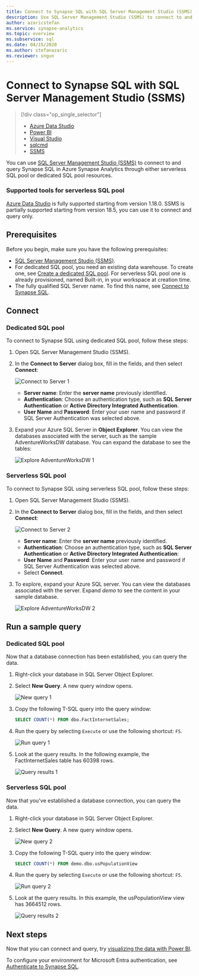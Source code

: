 ```yaml
---
title: Connect to Synapse SQL with SQL Server Management Studio (SSMS)
description: Use SQL Server Management Studio (SSMS) to connect to and query Synapse SQL in Azure Synapse Analytics. 
author: azaricstefan 
ms.service: synapse-analytics
ms.topic: overview 
ms.subservice: sql 
ms.date: 04/15/2020 
ms.author: stefanazaric 
ms.reviewer: sngun
---
```


# Connect to Synapse SQL with SQL Server Management Studio (SSMS)
> [!div class="op_single_selector"]
> * [Azure Data Studio](get-started-azure-data-studio.md)
> * [Power BI](get-started-power-bi-professional.md)
> * [Visual Studio](../sql/get-started-visual-studio.md)
> * [sqlcmd](../sql/get-started-connect-sqlcmd.md)
> * [SSMS](get-started-ssms.md)
> 
> 

You can use [SQL Server Management Studio (SSMS)](/sql/ssms/download-sql-server-management-studio-ssms) to connect to and query Synapse SQL in Azure Synapse Analytics through either serverless SQL pool or dedicated SQL pool resources. 

### Supported tools for serverless SQL pool

[Azure Data Studio](/azure-data-studio/download-azure-data-studio) is fully supported starting from version 1.18.0. SSMS is partially supported starting from version 18.5, you can use it to connect and query only.

## Prerequisites

Before you begin, make sure you have the following prerequisites:  

* [SQL Server Management Studio (SSMS)](/sql/ssms/download-sql-server-management-studio-ssms). 
* For dedicated SQL pool, you need an existing data warehouse. To create one, see [Create a dedicated SQL pool](../quickstart-create-sql-pool-portal.md). For serverless SQL pool one is already provisioned, named Built-in, in your workspace at creation time. 
* The fully qualified SQL Server name. To find this name, see [Connect to Synapse SQL](connect-overview.md).

## Connect

### Dedicated SQL pool

To connect to Synapse SQL using dedicated SQL pool, follow these steps: 

1. Open SQL Server Management Studio (SSMS). 
1. In the **Connect to Server** dialog box, fill in the fields, and then select **Connect**: 
  
    ![Connect to Server 1](../sql-data-warehouse/media/sql-data-warehouse-query-ssms/connect-object-explorer1.png)
   
   * **Server name**: Enter the **server name** previously identified.
   * **Authentication**:  Choose an authentication type, such as **SQL Server Authentication** or **Active Directory Integrated Authentication**.
   * **User Name** and **Password**: Enter your user name and password if SQL Server Authentication was selected above.

1. Expand your Azure SQL Server in **Object Explorer**. You can view the databases associated with the server, such as the sample AdventureWorksDW database. You can expand the database to see the tables:
   
    ![Explore AdventureWorksDW 1](../sql-data-warehouse/media/sql-data-warehouse-query-ssms/explore-tables.png)


### Serverless SQL pool

To connect to Synapse SQL using serverless SQL pool, follow these steps: 

1. Open SQL Server Management Studio (SSMS).
1. In the **Connect to Server** dialog box, fill in the fields,  and then select **Connect**: 
   
    ![Connect to Server 2](./media/get-started-ssms/connect-object-explorer1.png)
   
   * **Server name**: Enter the **server name** previously identified.
   * **Authentication**: Choose an authentication type, such as **SQL Server Authentication** or **Active Directory Integrated Authentication**:
   * **User Name** and **Password**: Enter your user name and password if SQL Server Authentication was selected above.
   * Select **Connect**.

4. To explore, expand your Azure SQL server. You can view the databases associated with the server. Expand *demo* to see the content in your sample database.
   
    ![Explore AdventureWorksDW 2](./media/get-started-ssms/explore-tables.png)


## Run a sample query

### Dedicated SQL pool

Now that a database connection has been established, you can query the data.

1. Right-click your database in SQL Server Object Explorer.
2. Select **New Query**. A new query window opens.
   
    ![New query 1](../sql-data-warehouse/media/sql-data-warehouse-query-ssms/new-query.png)
3. Copy the following T-SQL query into the query window:
   
    ```sql
    SELECT COUNT(*) FROM dbo.FactInternetSales;
    ```
4. Run the query by selecting `Execute` or use the following shortcut: `F5`.
   
    ![Run query 1](../sql-data-warehouse/media/sql-data-warehouse-query-ssms/execute-query.png)
5. Look at the query results. In the following example, the FactInternetSales table has 60398 rows.
   
    ![Query results 1](../sql-data-warehouse/media/sql-data-warehouse-query-ssms/results.png)

### Serverless SQL pool

Now that you've established a database connection, you can query the data.

1. Right-click your database in SQL Server Object Explorer.
2. Select **New Query**. A new query window opens.
   
    ![New query 2](./media/get-started-ssms/new-query.png)
3. Copy the following T-SQL query into the query window:
   
    ```sql
    SELECT COUNT(*) FROM demo.dbo.usPopulationView
    ```
4. Run the query by selecting `Execute` or use the following shortcut: `F5`.
   
    ![Run query 2](./media/get-started-ssms/execute-query.png)
5. Look at the query results. In this example, the usPopulationView view has 3664512 rows.
   
    ![Query results 2](./media/get-started-ssms/results.png)

## Next steps
Now that you can connect and query, try [visualizing the data with Power BI](get-started-power-bi-professional.md).

To configure your environment for Microsoft Entra authentication, see [Authenticate to Synapse SQL](../sql/sql-authentication.md).
